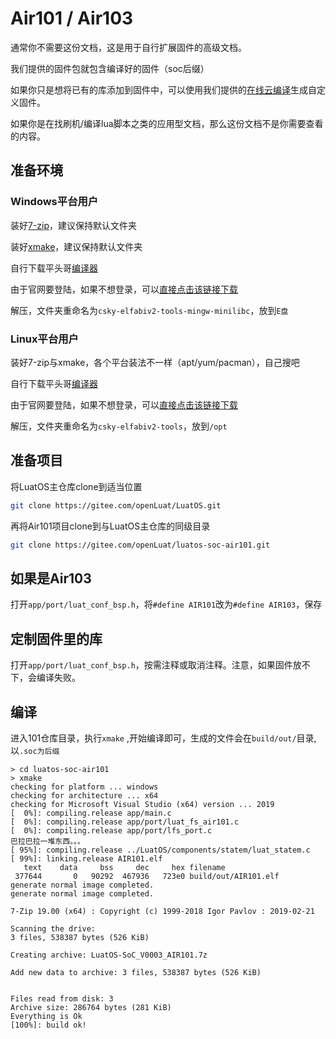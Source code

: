 # Air101 / Air103

通常你不需要这份文档，这是用于自行扩展固件的高级文档。

我们提供的固件包就包含编译好的固件（soc后缀）

如果你只是想将已有的库添加到固件中，可以使用我们提供的[在线云编译](https://doc.openluat.com/article/3639)生成自定义固件。

如果你是在找刷机/编译lua脚本之类的应用型文档，那么这份文档不是你需要查看的内容。

## 准备环境

### Windows平台用户

装好[7-zip](https://www.7-zip.org/)，建议保持默认文件夹

装好[xmake](https://github.com/xmake-io/xmake/releases)，建议保持默认文件夹

自行下载平头哥[编译器](https://occ.t-head.cn/community/download?id=3885366095506644992)

由于官网要登陆，如果不想登录，可以[直接点击该链接下载](https://occ-oss-prod.oss-cn-hangzhou.aliyuncs.com/resource/1356021/1619529033724/csky-elfabiv2-tools-mingw-minilibc-20210423.tar.gz)

解压，文件夹重命名为`csky-elfabiv2-tools-mingw-minilibc`，放到`E盘`

### Linux平台用户

装好7-zip与xmake，各个平台装法不一样（apt/yum/pacman），自己搜吧

自行下载平头哥[编译器](https://occ.t-head.cn/community/download?id=3885366095506644992)

由于官网要登陆，如果不想登录，可以[直接点击该链接下载](https://occ-oss-prod.oss-cn-hangzhou.aliyuncs.com/resource/1356021/1619529111421/csky-elfabiv2-tools-x86_64-minilibc-20210423.tar.gz)

解压，文件夹重命名为`csky-elfabiv2-tools`，放到`/opt`

## 准备项目

将LuatOS主仓库clone到适当位置

```sh
git clone https://gitee.com/openLuat/LuatOS.git
```

再将Air101项目clone到与LuatOS主仓库的同级目录

```sh
git clone https://gitee.com/openLuat/luatos-soc-air101.git
```

## 如果是Air103

打开`app/port/luat_conf_bsp.h`，将`#define AIR101`改为`#define AIR103`，保存

## 定制固件里的库

打开`app/port/luat_conf_bsp.h`，按需注释或取消注释。注意，如果固件放不下，会编译失败。

## 编译

进入101仓库目录，执行`xmake` ,开始编译即可，生成的文件会在`build/out/`目录, 以`.soc为后缀`

```log
> cd luatos-soc-air101
> xmake
checking for platform ... windows
checking for architecture ... x64
checking for Microsoft Visual Studio (x64) version ... 2019
[  0%]: compiling.release app/main.c
[  0%]: compiling.release app/port/luat_fs_air101.c
[  0%]: compiling.release app/port/lfs_port.c
巴拉巴拉一堆东西。。。
[ 95%]: compiling.release ../LuatOS/components/statem/luat_statem.c
[ 99%]: linking.release AIR101.elf
   text    data     bss     dec     hex filename
 377644       0   90292  467936   723e0 build/out/AIR101.elf
generate normal image completed.
generate normal image completed.

7-Zip 19.00 (x64) : Copyright (c) 1999-2018 Igor Pavlov : 2019-02-21

Scanning the drive:
3 files, 538387 bytes (526 KiB)

Creating archive: LuatOS-SoC_V0003_AIR101.7z

Add new data to archive: 3 files, 538387 bytes (526 KiB)


Files read from disk: 3
Archive size: 286764 bytes (281 KiB)
Everything is Ok
[100%]: build ok!
```

